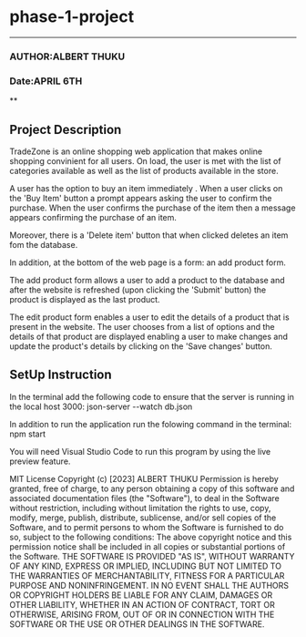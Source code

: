 # phase-1-project
***
### AUTHOR:ALBERT THUKU 
### Date:APRIL 6TH
**
## Project Description
TradeZone is an online shopping web application that makes online shopping convinient for all users. On load, the user is met with the list of categories available as well as the list of products available in the store.

A user has the option to buy an item immediately . When a user clicks on the 'Buy Item' button a prompt appears asking the user to confirm the purchase. When the user confirms the purchase of the item then a message appears confirming the purchase of an item.

Moreover, there is a 'Delete item' button that when clicked deletes an item fom the database.

In addition, at the bottom of the web page is a form: an add product form. 

The add product form allows a user to add a product to the database and after the website is refreshed (upon clicking the 'Submit' button) the product is displayed as the last product.

The edit product form enables a user to edit the details of a product that is present in the website. The user chooses from a list of options and the details of that product are displayed enabling a user to make changes and update the product's details by clicking on the 'Save changes' button.

## SetUp Instruction
In the terminal add the following code to ensure that the server is running in the local host 3000: json-server --watch db.json  

In addition to run the application run the folowing command in the terminal:
npm start

You will need Visual Studio Code to run this program by using the live preview feature.

MIT License
Copyright (c) [2023] ALBERT THUKU
Permission is hereby granted, free of charge, to any person obtaining a copy
of this software and associated documentation files (the "Software"), to deal
in the Software without restriction, including without limitation the rights
to use, copy, modify, merge, publish, distribute, sublicense, and/or sell
copies of the Software, and to permit persons to whom the Software is
furnished to do so, subject to the following conditions:
The above copyright notice and this permission notice shall be included in all
copies or substantial portions of the Software.
THE SOFTWARE IS PROVIDED "AS IS", WITHOUT WARRANTY OF ANY KIND, EXPRESS OR
IMPLIED, INCLUDING BUT NOT LIMITED TO THE WARRANTIES OF MERCHANTABILITY,
FITNESS FOR A PARTICULAR PURPOSE AND NONINFRINGEMENT. IN NO EVENT SHALL THE
AUTHORS OR COPYRIGHT HOLDERS BE LIABLE FOR ANY CLAIM, DAMAGES OR OTHER
LIABILITY, WHETHER IN AN ACTION OF CONTRACT, TORT OR OTHERWISE, ARISING FROM,
OUT OF OR IN CONNECTION WITH THE SOFTWARE OR THE USE OR OTHER DEALINGS IN THE
SOFTWARE.